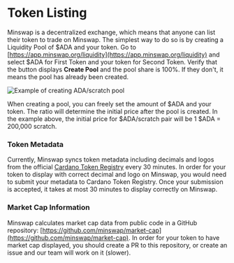 # Token Listing

Minswap is a decentralized exchange, which means that anyone can list their token to trade on Minswap. The simplest way to do so is by creating a Liquidity Pool of $ADA and your token. Go to [https://app.minswap.org/liquidity](https://app.minswap.org/liquidity) and select $ADA for First Token and your token for Second Token. Verify that the button displays **Create Pool** and the pool share is 100%. If they don't, it means the pool has already been created.

![Example of creating ADA/scratch pool](<../../.gitbook/assets/image (1) (1) (2).png>)

When creating a pool, you can freely set the amount of $ADA and your token. The ratio will determine the initial price after the pool is created. In the example above, the initial price for $ADA/scratch pair will be 1 $ADA = 200,000 scratch.

### Token Metadata

Currently, Minswap syncs token metadata including decimals and logos from the official [Cardano Token Registry](https://github.com/cardano-foundation/cardano-token-registry) every 30 minutes. In order for your token to display with correct decimal and logo on Minswap, you would need to submit your metadata to Cardano Token Registry. Once your submission is accepted, it takes at most 30 minutes to display correctly on Minswap.

### Market Cap Information

Minswap calculates market cap data from public code in a GitHub repository: [https://github.com/minswap/market-cap](https://github.com/minswap/market-cap). In order for your token to have market cap displayed, you should create a PR to this repository, or create an issue and our team will work on it (slower).

